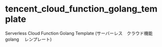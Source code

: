 # tencent_cloud_function_golang_template
Serverless Cloud Function Golang Template    (サーバーレス　クラウド機能　golang 　レンプレート)
